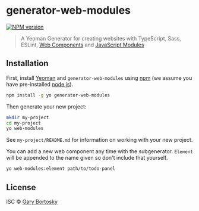 # generator-web-modules
[![NPM version][npm-image]][npm-url] 
> A Yeoman Generator for creating websites with TypeScript, Sass, ESLint, [Web Components](https://developer.mozilla.org/en-US/docs/Web/Web_Components/Using_custom_elements) and [JavaScript Modules](https://developer.mozilla.org/en-US/docs/Web/JavaScript/Guide/Modules)

## Installation

First, install [Yeoman](http://yeoman.io) and `generator-web-modules` using [npm](https://www.npmjs.com/) (we assume you have pre-installed [node.js](https://nodejs.org/)).

```bash
npm install -g yo generator-web-modules
```

Then generate your new project:

```bash
mkdir my-project
cd my-project
yo web-modules
```

See `my-project/README.md` for information on working with your new project.

You can add a new web component any time with the subgenerator. `Element` will be appended to the name given so don't include that yourself.

```bash
yo web-modules:element path/to/todo-panel
```

## License

ISC © [Gary Bortosky](https://github.com/GaryB432)

[npm-image]: https://badge.fury.io/js/generator-web-modules.svg
[npm-url]: https://npmjs.org/package/generator-web-modules
